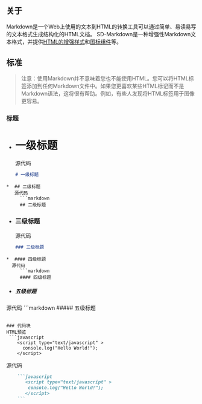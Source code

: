 ## 关于
Markdown是一个Web上使用的文本到HTML的转换工具可以通过简单、易读易写的文本格式生成结构化的HTML文档。
SD-Markdown是一种增强性Markdown文本格式，并提供[HTML的增强样式](plus.html)和[图标组件](iconfont.html)等。
## 标准
>  注意：使用Markdown并不意味着您也不能使用HTML。您可以将HTML标签添加到任何Markdown文件中。如果您更喜欢某些HTML标记而不是Markdown语法，这将很有帮助。例如，有些人发现将HTML标签用于图像更容易。

### 标题 
* # 一级标题
  源代码
	 ```markdown
	 # 一级标题
```
*  ## 二级标题
   源代码
	 ```markdown
	 ## 二级标题
```
* ### 三级标题
  源代码
	 ```markdown
	 ### 三级标题
```
*  #### 四级标题
  源代码
	 ```markdown
	 #### 四级标题
```
*  ##### 五级标题
  源代码
	 ```markdown
	 ##### 五级标题
```
	 
### 代码块
HTML预览
 ```javascript
	<script type="text/javascript" >
	  console.log("Hello World!");
	</script> 
```
源代码
 ```markdown
	 ```javascript
		<script type="text/javascript" >
	     console.log("Hello World!");
	    </script> 
	 ```
```

 
  